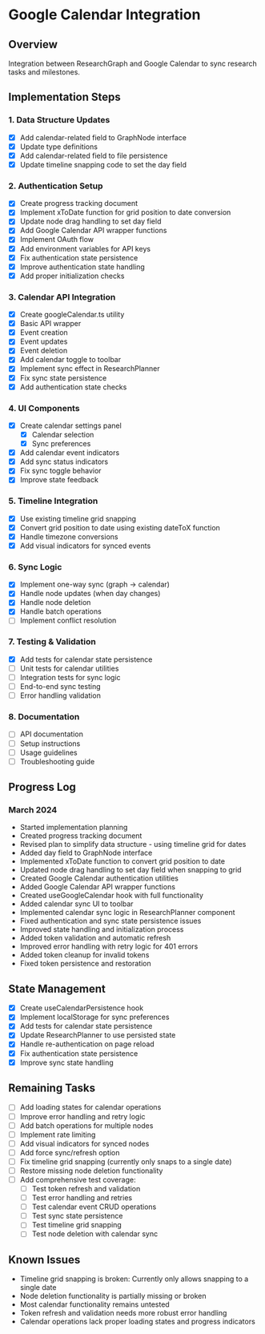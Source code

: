 # Google Calendar Integration

## Overview
Integration between ResearchGraph and Google Calendar to sync research tasks and milestones.

## Implementation Steps

### 1. Data Structure Updates
- [x] Add calendar-related field to GraphNode interface
- [x] Update type definitions
- [x] Add calendar-related field to file persistence
- [x] Update timeline snapping code to set the day field

### 2. Authentication Setup
- [x] Create progress tracking document
- [x] Implement xToDate function for grid position to date conversion
- [x] Update node drag handling to set day field
- [x] Add Google Calendar API wrapper functions
- [x] Implement OAuth flow
- [x] Add environment variables for API keys
- [x] Fix authentication state persistence
- [x] Improve authentication state handling
- [x] Add proper initialization checks

### 3. Calendar API Integration
- [x] Create googleCalendar.ts utility
- [x] Basic API wrapper
- [x] Event creation
- [x] Event updates
- [x] Event deletion
- [x] Add calendar toggle to toolbar
- [x] Implement sync effect in ResearchPlanner
- [x] Fix sync state persistence
- [x] Add authentication state checks

### 4. UI Components
- [x] Create calendar settings panel
  - [x] Calendar selection
  - [x] Sync preferences
- [x] Add calendar event indicators
- [x] Add sync status indicators
- [x] Fix sync toggle behavior
- [x] Improve state feedback

### 5. Timeline Integration
- [x] Use existing timeline grid snapping
- [x] Convert grid position to date using existing dateToX function
- [x] Handle timezone conversions
- [x] Add visual indicators for synced events

### 6. Sync Logic
- [x] Implement one-way sync (graph → calendar)
- [x] Handle node updates (when day changes)
- [x] Handle node deletion
- [x] Handle batch operations
- [ ] Implement conflict resolution

### 7. Testing & Validation
- [x] Add tests for calendar state persistence
- [ ] Unit tests for calendar utilities
- [ ] Integration tests for sync logic
- [ ] End-to-end sync testing
- [ ] Error handling validation

### 8. Documentation
- [ ] API documentation
- [ ] Setup instructions
- [ ] Usage guidelines
- [ ] Troubleshooting guide

## Progress Log

### March 2024
- Started implementation planning
- Created progress tracking document
- Revised plan to simplify data structure - using timeline grid for dates
- Added day field to GraphNode interface
- Implemented xToDate function to convert grid position to date
- Updated node drag handling to set day field when snapping to grid
- Created Google Calendar authentication utilities
- Added Google Calendar API wrapper functions
- Created useGoogleCalendar hook with full functionality
- Added calendar sync UI to toolbar
- Implemented calendar sync logic in ResearchPlanner component
- Fixed authentication and sync state persistence issues
- Improved state handling and initialization process
- Added token validation and automatic refresh
- Improved error handling with retry logic for 401 errors
- Added token cleanup for invalid tokens
- Fixed token persistence and restoration

## State Management
- [x] Create useCalendarPersistence hook
- [x] Implement localStorage for sync preferences
- [x] Add tests for calendar state persistence
- [x] Update ResearchPlanner to use persisted state
- [x] Handle re-authentication on page reload
- [x] Fix authentication state persistence
- [x] Improve sync state handling

## Remaining Tasks
- [ ] Add loading states for calendar operations
- [ ] Improve error handling and retry logic
- [ ] Add batch operations for multiple nodes
- [ ] Implement rate limiting
- [ ] Add visual indicators for synced nodes
- [ ] Add force sync/refresh option
- [ ] Fix timeline grid snapping (currently only snaps to a single date)
- [ ] Restore missing node deletion functionality
- [ ] Add comprehensive test coverage:
  - [ ] Test token refresh and validation
  - [ ] Test error handling and retries
  - [ ] Test calendar event CRUD operations
  - [ ] Test sync state persistence
  - [ ] Test timeline grid snapping
  - [ ] Test node deletion with calendar sync

## Known Issues
- Timeline grid snapping is broken: Currently only allows snapping to a single date
- Node deletion functionality is partially missing or broken
- Most calendar functionality remains untested
- Token refresh and validation needs more robust error handling
- Calendar operations lack proper loading states and progress indicators 